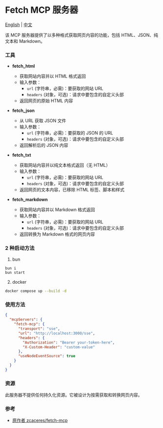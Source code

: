 # Fetch MCP 服务器

[English](./README.md) | [中文](./README_ZH.md)

该 MCP 服务器提供了以多种格式获取网页内容的功能，包括 HTML、JSON、纯文本和 Markdown。

### 工具

- **fetch_html**

  - 获取网站内容并以 HTML 格式返回
  - 输入参数：
    - `url` (字符串，必需)：要获取的网站 URL
    - `headers` (对象，可选)：请求中要包含的自定义头部
  - 返回网页的原始 HTML 内容

- **fetch_json**

  - 从 URL 获取 JSON 文件
  - 输入参数：
    - `url` (字符串，必需)：要获取的 JSON 的 URL
    - `headers` (对象，可选)：请求中要包含的自定义头部
  - 返回解析后的 JSON 内容

- **fetch_txt**

  - 获取网站内容并以纯文本格式返回（无 HTML）
  - 输入参数：
    - `url` (字符串，必需)：要获取的网站 URL
    - `headers` (对象，可选)：请求中要包含的自定义头部
  - 返回网页的文本内容，已移除 HTML 标签、脚本和样式

- **fetch_markdown**
  - 获取网站内容并以 Markdown 格式返回
  - 输入参数：
    - `url` (字符串，必需)：要获取的网站 URL
    - `headers` (对象，可选)：请求中要包含的自定义头部
  - 返回转换为 Markdown 格式的网页内容

### 2 种启动方法

1. bun

```bash
bun i
bun start
```

2. docker

```bash
docker compose up --build -d
```

### 使用方法

```json
{
  "mcpServers": {
    "fetch-mcp": {
      "transport": "sse",
      "url": "http://localhost:3000/sse",
      "headers": {
        "Authorization": "Bearer your-token-here",
        "X-Custom-Header": "custom-value"
      },
      "useNodeEventSource": true
    }
  }
}
```

### 资源

此服务器不提供任何持久化资源。它被设计为按需获取和转换网页内容。

### 参考

- [原作者 zcaceres/fetch-mcp](https://github.com/zcaceres/fetch-mcp)
